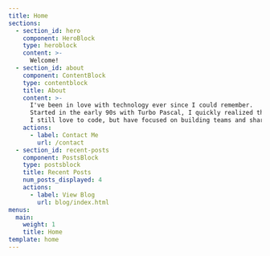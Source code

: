```yaml
---
title: Home
sections:
  - section_id: hero
    component: HeroBlock
    type: heroblock
    content: >-
      Welcome!
  - section_id: about
    component: ContentBlock
    type: contentblock
    title: About
    content: >-
      I've been in love with technology ever since I could remember.
      Started in the early 90s with Turbo Pascal, I quickly realized that I was a software engineer.
      I still love to code, but have focused on building teams and sharing my experience over the last few years.
    actions:
      - label: Contact Me
        url: /contact
  - section_id: recent-posts
    component: PostsBlock
    type: postsblock
    title: Recent Posts
    num_posts_displayed: 4
    actions:
      - label: View Blog
        url: blog/index.html
menus:
  main:
    weight: 1
    title: Home
template: home
---
```

